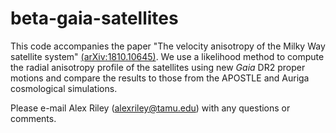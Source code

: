 # beta-gaia-satellites

This code accompanies the paper "The velocity anisotropy of the Milky Way satellite system" [(arXiv:1810.10645)](https://arxiv.org/abs/1810.10645). We use a likelihood method to compute the radial anisotropy profile of the satellites using new *Gaia* DR2 proper motions and compare the results to those from the APOSTLE and Auriga cosmological simulations.

Please e-mail Alex Riley ([alexriley@tamu.edu](mailto:alexriley@tamu.edu)) with any questions or comments.

